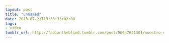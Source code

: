 ```yaml
---
layout: post
title: "unnamed"
date: 2013-07-21T13:33:33+02:00
tags:
- video
tumblr_url: http://fabiantheblind.tumblr.com/post/56047641301/nuestro-canto-saz-calle-13-latinoamerica
---
```

